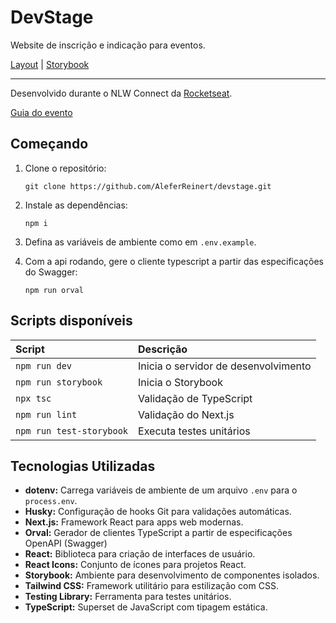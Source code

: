 # DevStage

Website de inscrição e indicação para eventos.

[Layout](https://www.figma.com/community/file/1471119935944492720/nlw-connect-devstage) | [Storybook](https://main--67c3a6b77510efaa57103f96.chromatic.com)

---

Desenvolvido durante o NLW Connect da [Rocketseat](https://github.com/Rocketseat).

[Guia do evento](https://efficient-sloth-d85.notion.site/NLW-Connect-337b47bcef1640fc9a536f66dd45d8f1)

## Começando

1. Clone o repositório:

   ```
   git clone https://github.com/AleferReinert/devstage.git
   ```

2. Instale as dependências:

   ```
   npm i
   ```

3. Defina as variáveis de ambiente como em `.env.example`.
4. Com a api rodando, gere o cliente typescript a partir das especificações do Swagger:

   ```
   npm run orval
   ```

## Scripts disponíveis

| Script                   | Descrição                            |
| :----------------------- | :----------------------------------- |
| `npm run dev`            | Inicia o servidor de desenvolvimento |
| `npm run storybook`      | Inicia o Storybook                   |
| `npx tsc`                | Validação de TypeScript              |
| `npm run lint`           | Validação do Next.js                 |
| `npm run test-storybook` | Executa testes unitários             |

## Tecnologias Utilizadas

- **dotenv:** Carrega variáveis de ambiente de um arquivo `.env` para o `process.env`.
- **Husky:** Configuração de hooks Git para validações automáticas.
- **Next.js:** Framework React para apps web modernas.
- **Orval:** Gerador de clientes TypeScript a partir de especificações OpenAPI (Swagger)
- **React:** Biblioteca para criação de interfaces de usuário.
- **React Icons:** Conjunto de ícones para projetos React.
- **Storybook:** Ambiente para desenvolvimento de componentes isolados.
- **Tailwind CSS:** Framework utilitário para estilização com CSS.
- **Testing Library:** Ferramenta para testes unitários.
- **TypeScript:** Superset de JavaScript com tipagem estática.

